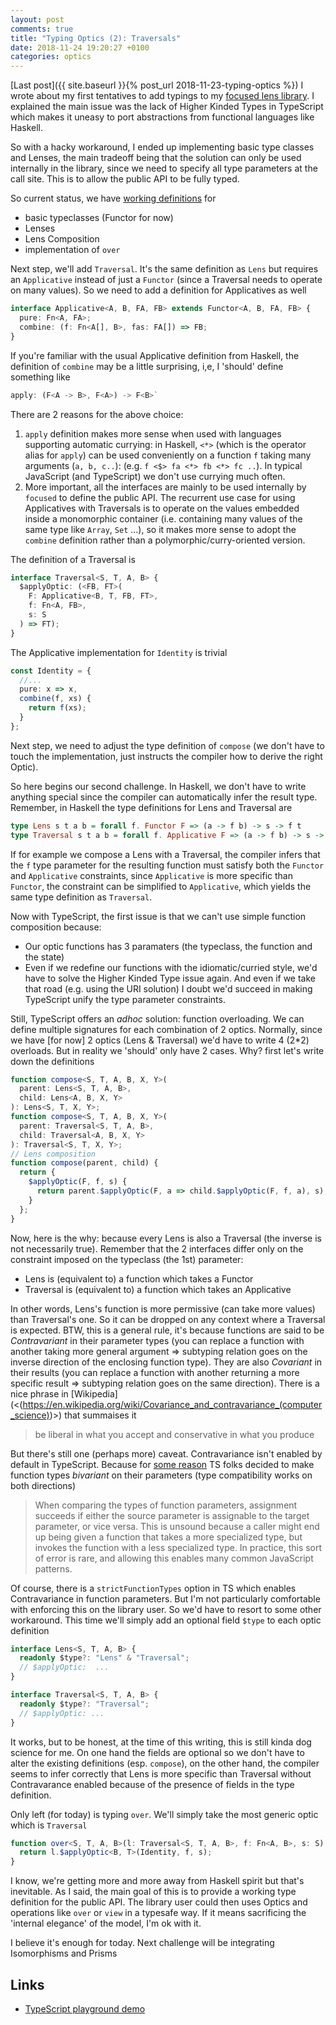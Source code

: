 ```yaml
---
layout: post
comments: true
title: "Typing Optics (2): Traversals"
date: 2018-11-24 19:20:27 +0100
categories: optics
---
```


[Last post]({{ site.baseurl }}{% post_url 2018-11-23-typing-optics %}) I wrote about my first tentatives to add typings to my [focused lens library](https://github.com/yelouafi/focused). I explained the main issue was the lack of Higher Kinded Types in TypeScript which makes it uneasy to port abstractions from functional languages like Haskell.

So with a hacky workaround, I ended up implementing basic type classes and Lenses, the main tradeoff being that the solution can only be used internally in the library, since we need to specify all type parameters at the call site. This is to allow the public API to be fully typed.

So current status, we have [working definitions](<https://www.typescriptlang.org/play/index.html#src=%2F%2F%20convenient%20shortcut%20for%20functions%20taking%201%20param%0D%0Atype%20Fn%3CA%2C%20B%3E%20%3D%20(x%3A%20A)%20%3D%3E%20B%3B%0D%0A%0D%0Ainterface%20Functor%3CA%2C%20B%2C%20FA%2C%20FB%3E%20%7B%0D%0A%20%20map(f%3A%20Fn%3CA%2C%20B%3E%2C%20x%3A%20FA)%3A%20FB%3B%0D%0A%7D%0D%0A%0D%0A%2F%2F%20I'm%20switching%20to%20an%20interface%20definition%20for%20better%20DX%0D%0Ainterface%20Lens%3CS%2C%20T%2C%20A%2C%20B%3E%20%7B%0D%0A%20%20%24applyOptic%3A%20(%3CFB%2C%20FT%3E(F%3A%20Functor%3CB%2C%20T%2C%20FB%2C%20FT%3E%2C%20f%3A%20Fn%3CA%2C%20FB%3E%2C%20s%3A%20S)%20%3D%3E%20FT)%3B%0D%0A%7D%0D%0A%0D%0A%2F%2F%20Monomorphic%20version%0D%0Atype%20SimpleLens%3CS%2C%20A%3E%20%3D%20Lens%3CS%2C%20S%2C%20A%2C%20A%3E%3B%0D%0A%0D%0A%2F%2F%20This%20should%20work%20polymorhically%20for%20any%20Functor%0D%0Aconst%20Identity%20%3D%20%7B%0D%0A%20%20map(f%2C%20x)%20%7B%0D%0A%20%20%20%20return%20f(x)%3B%0D%0A%20%20%7D%0D%0A%7D%3B%0D%0A%0D%0A%2F%2F%20Lens%20composition%0D%0Afunction%20compose%3CS%2C%20T%2C%20A%2C%20B%2C%20X%2C%20Y%3E(%0D%0A%20%20parent%3A%20Lens%3CS%2C%20T%2C%20A%2C%20B%3E%2C%0D%0A%20%20child%3A%20Lens%3CA%2C%20B%2C%20X%2C%20Y%3E%0D%0A)%3A%20Lens%3CS%2C%20T%2C%20X%2C%20Y%3E%20%7B%0D%0A%20%20return%20%7B%0D%0A%20%20%20%20%24applyOptic(F%2C%20f%2C%20s)%20%7B%0D%0A%20%20%20%20%20%20return%20parent.%24applyOptic(%0D%0A%20%20%20%20%20%20%20%20F%20as%20any%2C%0D%0A%20%20%20%20%20%20%20%20a%20%3D%3E%20child.%24applyOptic(F%20as%20any%2C%20f%2C%20a)%2C%0D%0A%20%20%20%20%20%20%20%20s%0D%0A%20%20%20%20%20%20)%3B%0D%0A%20%20%20%20%7D%0D%0A%20%20%7D%3B%0D%0A%7D%0D%0A%0D%0Afunction%20lens%3CS%2C%20T%2C%20A%2C%20B%3E(%0D%0A%20%20getter%3A%20Fn%3CS%2C%20A%3E%2C%0D%0A%20%20setter%3A%20(b%3A%20B%2C%20s%3A%20S)%20%3D%3E%20T%0D%0A)%3A%20Lens%3CS%2C%20T%2C%20A%2C%20B%3E%20%7B%0D%0A%20%20return%20%7B%0D%0A%20%20%20%20%24applyOptic%3CFB%2C%20FT%3E(F%3A%20Functor%3CB%2C%20T%2C%20FB%2C%20FT%3E%2C%20f%3A%20Fn%3CA%2C%20FB%3E%2C%20s%3A%20S)%3A%20FT%20%7B%0D%0A%20%20%20%20%20%20const%20a%20%3D%20getter(s)%3B%0D%0A%20%20%20%20%20%20const%20fb%20%3D%20f(a)%3B%0D%0A%20%20%20%20%20%20return%20F.map(b%20%3D%3E%20%7B%0D%0A%20%20%20%20%20%20%20%20return%20setter(b%2C%20s)%3B%0D%0A%20%20%20%20%20%20%7D%2C%20fb)%3B%0D%0A%20%20%20%20%7D%0D%0A%20%20%7D%3B%0D%0A%7D%0D%0A%0D%0Afunction%20over%3CS%2C%20T%2C%20A%2C%20B%3E(l%3A%20Lens%3CS%2C%20T%2C%20A%2C%20B%3E%2C%20f%3A%20Fn%3CA%2C%20B%3E%2C%20s%3A%20S)%3A%20T%20%7B%0D%0A%20%20return%20l.%24applyOptic(Identity%20as%20Functor%3CB%2C%20T%2C%20B%2C%20T%3E%2C%20f%2C%20s)%3B%0D%0A%7D%0D%0A%0D%0Afunction%20prop%3CS%3E()%20%7B%0D%0A%20%20return%20%3CK%20extends%20keyof%20S%3E(k%3A%20K)%3A%20SimpleLens%3CS%2C%20S%5BK%5D%3E%20%3D%3E%20%7B%0D%0A%20%20%20%20return%20lens(s%20%3D%3E%20s%5Bk%5D%2C%20(a%2C%20s)%20%3D%3E%20Object.assign(%7B%7D%2C%20s%2C%20%7B%20%5Bk%5D%3A%20a%20%7D))%3B%0D%0A%20%20%7D%3B%0D%0A%7D%0D%0A%0D%0Atype%20Address%20%3D%20%7B%0D%0A%20%20street%3A%20string%3B%0D%0A%20%20num%3A%20number%3B%0D%0A%7D%3B%0D%0A%0D%0Atype%20Person%20%3D%20%7B%0D%0A%20%20name%3A%20string%3B%0D%0A%20%20address%3A%20Address%3B%0D%0A%20%20addresses%3A%20Address%5B%5D%3B%0D%0A%7D%3B%0D%0A%0D%0Aconst%20address%20%3D%20prop%3CPerson%3E()(%22address%22)%3B%0D%0Aconst%20addresses%20%3D%20prop%3CPerson%3E()(%22addresses%22)%3B%0D%0Aconst%20num%20%3D%20prop%3CAddress%3E()(%22num%22)%3B%0D%0A%0D%0Aconst%20l%20%3D%20compose(%0D%0A%20%20address%2C%0D%0A%20%20num%0D%0A)%3B%0D%0A>) for

- basic typeclasses (Functor for now)
- Lenses
- Lens Composition
- implementation of `over`

Next step, we'll add `Traversal`. It's the same definition as `Lens` but requires an `Applicative` instead of just a `Functor` (since a Traversal needs to operate on many values). So we need to add a definition for Applicatives as well

```ts
interface Applicative<A, B, FA, FB> extends Functor<A, B, FA, FB> {
  pure: Fn<A, FA>;
  combine: (f: Fn<A[], B>, fas: FA[]) => FB;
}
```

If you're familiar with the usual Applicative definition from Haskell, the definition of `combine` may be a little surprising, i,e, I 'should' define something like

```ts
apply: (F<A -> B>, F<A>) -> F<B>`
```

There are 2 reasons for the above choice:

1. `apply` definition makes more sense when used with languages supporting automatic currying: in Haskell, `<*>` (which is the operator alias for `apply`) can be used conveniently on a function `f` taking many arguments (`a, b, c..`): (e.g. `f <$> fa <*> fb <*> fc ..`). In typical JavaScript (and TypeScript) we don't use currying much often.
2. More important, all the interfaces are mainly to be used internally by `focused` to define the public API. The recurrent use case for using Applicatives with Traversals is to operate on the values embedded inside a monomorphic container (i.e. containing many values of the same type like `Array`, `Set` ...), so it makes more sense to adopt the `combine` definition rather than a polymorphic/curry-oriented version.

The definition of a Traversal is

```ts
interface Traversal<S, T, A, B> {
  $applyOptic: (<FB, FT>(
    F: Applicative<B, T, FB, FT>,
    f: Fn<A, FB>,
    s: S
  ) => FT);
}
```

The Applicative implementation for `Identity` is trivial

```ts
const Identity = {
  //...
  pure: x => x,
  combine(f, xs) {
    return f(xs);
  }
};
```

Next step, we need to adjust the type definition of `compose` (we don't have to touch the implementation, just instructs the compiler how to derive the right Optic).

So here begins our second challenge. In Haskell, we don't have to write anything special since the compiler can automatically infer the result type. Remember, in Haskell the type definitions for Lens and Traversal are

```hs
type Lens s t a b = forall f. Functor F => (a -> f b) -> s -> f t
type Traversal s t a b = forall f. Applicative F => (a -> f b) -> s -> f t
```

If for example we compose a Lens with a Traversal, the compiler infers that the `f` type parameter for the resulting function must satisfy both the `Functor` and `Applicative` constraints, since `Applicative` is more specific than `Functor`, the constraint can be simplified to `Applicative`, which yields the same type definition as `Traversal`.

Now with TypeScript, the first issue is that we can't use simple function composition because:

- Our optic functions has 3 paramaters (the typeclass, the function and the state)
- Even if we redefine our functions with the idiomatic/curried style, we'd have to solve the Higher Kinded Type issue again. And even if we take that road (e.g. using the URI solution) I doubt we'd succeed in making TypeScript unify the type parameter constraints.

Still, TypeScript offers an _adhoc_ solution: function overloading. We can define multiple signatures for each combination of 2 optics. Normally, since we have [for now] 2 optics (Lens & Traversal) we'd have to write 4 (2\*2) overloads. But in reality we 'should' only have 2 cases. Why? first let's write down the definitions

```ts
function compose<S, T, A, B, X, Y>(
  parent: Lens<S, T, A, B>,
  child: Lens<A, B, X, Y>
): Lens<S, T, X, Y>;
function compose<S, T, A, B, X, Y>(
  parent: Traversal<S, T, A, B>,
  child: Traversal<A, B, X, Y>
): Traversal<S, T, X, Y>;
// Lens composition
function compose(parent, child) {
  return {
    $applyOptic(F, f, s) {
      return parent.$applyOptic(F, a => child.$applyOptic(F, f, a), s);
    }
  };
}
```

Now, here is the why: because every Lens is also a Traversal (the inverse is not necessarily true). Remember that the 2 interfaces differ only on the constraint imposed on the typeclass (the 1st) parameter:

- Lens is (equivalent to) a function which takes a Functor
- Traversal is (equivalent to) a function which takes an Applicative

In other words, Lens's function is more permissive (can take more values) than Traversal's one. So it can be dropped on any context where a Traversal is expected. BTW, this is a general rule, it's because functions are said to be _Contravariant_ in their parameter types (you can replace a function with another taking more general argument => subtyping relation goes on the inverse direction of the enclosing function type). They are also _Covariant_ in their results (you can replace a function with another returning a more specific result => subtyping relation goes on the same direction). There is a nice phrase in [Wikipedia](<(<https://en.wikipedia.org/wiki/Covariance_and_contravariance_(computer_science)>)>) that summaises it

> be liberal in what you accept and conservative in what you produce

But there's still one (perhaps more) caveat. Contravariance isn't enabled by default in TypeScript. Because for [some reason](https://www.typescriptlang.org/docs/handbook/type-compatibility.html) TS folks decided to make function types _bivariant_ on their parameters (type compatibility works on both directions)

> When comparing the types of function parameters, assignment succeeds if either the source parameter is assignable to the target parameter, or vice versa. This is unsound because a caller might end up being given a function that takes a more specialized type, but invokes the function with a less specialized type. In practice, this sort of error is rare, and allowing this enables many common JavaScript patterns.

Of course, there is a `strictFunctionTypes` option in TS which enables Contravariance in function parameters. But I'm not particularly comfortable with enforcing this on the library user. So we'd have to resort to some other workaround. This time we'll simply add an optional field `$type` to each optic definition

```ts
interface Lens<S, T, A, B> {
  readonly $type?: "Lens" & "Traversal";
  // $applyOptic:  ...
}

interface Traversal<S, T, A, B> {
  readonly $type?: "Traversal";
  // $applyOptic: ...
}
```

It works, but to be honest, at the time of this writing, this is still kinda dog science for me. On one hand the fields are optional so we don't have to alter the existing definitions (esp. `compose`), on the other hand, the compiler seems to infer correctly that Lens is more specific than Traversal without Contravarance enabled because of the presence of fields in the type definition.

Only left (for today) is typing `over`. We'll simply take the most generic optic which is `Traversal`

```ts
function over<S, T, A, B>(l: Traversal<S, T, A, B>, f: Fn<A, B>, s: S): T {
  return l.$applyOptic<B, T>(Identity, f, s);
}
```

I know, we're getting more and more away from Haskell spirit but that's inevitable. As I said, the main goal of this is to provide a working type definition for the public API. The library user could then uses Optics and operations like `over` or `view` in a typesafe way. If it means sacrificing the 'internal elegance' of the model, I'm ok with it.

I believe it's enough for today. Next challenge will be integrating Isomorphisms and Prisms

## Links

- [TypeScript playground demo](<https://www.typescriptlang.org/play/index.html#src=%2F%2F%20convenient%20shortcut%20for%20functions%20taking%201%20param%0D%0Atype%20Fn%3CA%2C%20B%3E%20%3D%20(x%3A%20A)%20%3D%3E%20B%3B%0D%0A%0D%0Ainterface%20Functor%3CA%2C%20B%2C%20FA%2C%20FB%3E%20%7B%0D%0A%20%20map(f%3A%20Fn%3CA%2C%20B%3E%2C%20x%3A%20FA)%3A%20FB%3B%0D%0A%7D%0D%0A%0D%0Ainterface%20Applicative%3CA%2C%20B%2C%20FA%2C%20FB%3E%20extends%20Functor%3CA%2C%20B%2C%20FA%2C%20FB%3E%20%7B%0D%0A%20%20pure%3A%20Fn%3CA%2C%20FA%3E%3B%0D%0A%20%20combine%3A%20(f%3A%20Fn%3CA%5B%5D%2C%20B%3E%2C%20fas%3A%20FA%5B%5D)%20%3D%3E%20FB%3B%0D%0A%7D%0D%0A%0D%0Ainterface%20Lens%3CS%2C%20T%2C%20A%2C%20B%3E%20%7B%0D%0A%20%20readonly%20%24type%3F%3A%20%22Lens%22%20%26%20%22Traversal%22%3B%0D%0A%20%20%24applyOptic%3A%20(%3CFB%2C%20FT%3E(F%3A%20Functor%3CB%2C%20T%2C%20FB%2C%20FT%3E%2C%20f%3A%20Fn%3CA%2C%20FB%3E%2C%20s%3A%20S)%20%3D%3E%20FT)%3B%0D%0A%7D%0D%0A%0D%0Ainterface%20Traversal%3CS%2C%20T%2C%20A%2C%20B%3E%20%7B%0D%0A%20%20readonly%20%24type%3F%3A%20%22Traversal%22%3B%0D%0A%20%20%24applyOptic%3A%20(%3CFB%2C%20FT%3E(%0D%0A%20%20%20%20F%3A%20Applicative%3CB%2C%20T%2C%20FB%2C%20FT%3E%2C%0D%0A%20%20%20%20f%3A%20Fn%3CA%2C%20FB%3E%2C%0D%0A%20%20%20%20s%3A%20S%0D%0A%20%20)%20%3D%3E%20FT)%3B%0D%0A%7D%0D%0A%0D%0A%2F%2F%20Monomorphic%20version%0D%0Atype%20SimpleLens%3CS%2C%20A%3E%20%3D%20Lens%3CS%2C%20S%2C%20A%2C%20A%3E%3B%0D%0A%0D%0A%2F%2F%20This%20should%20work%20polymorhically%20for%20any%20Functor%0D%0Aconst%20Identity%20%3D%20%7B%0D%0A%20%20map(f%2C%20x)%20%7B%0D%0A%20%20%20%20return%20f(x)%3B%0D%0A%20%20%7D%2C%0D%0A%20%20pure%3A%20x%20%3D%3E%20x%2C%0D%0A%20%20combine(f%2C%20xs)%20%7B%0D%0A%20%20%20%20return%20f(xs)%3B%0D%0A%20%20%7D%0D%0A%7D%3B%0D%0A%0D%0Afunction%20compose%3CS%2C%20T%2C%20A%2C%20B%2C%20X%2C%20Y%3E(%0D%0A%20%20parent%3A%20Lens%3CS%2C%20T%2C%20A%2C%20B%3E%2C%0D%0A%20%20child%3A%20Lens%3CA%2C%20B%2C%20X%2C%20Y%3E%0D%0A)%3A%20Lens%3CS%2C%20T%2C%20X%2C%20Y%3E%3B%0D%0Afunction%20compose%3CS%2C%20T%2C%20A%2C%20B%2C%20X%2C%20Y%3E(%0D%0A%20%20parent%3A%20Traversal%3CS%2C%20T%2C%20A%2C%20B%3E%2C%0D%0A%20%20child%3A%20Traversal%3CA%2C%20B%2C%20X%2C%20Y%3E%0D%0A)%3A%20Traversal%3CS%2C%20T%2C%20X%2C%20Y%3E%3B%0D%0A%2F%2F%20Lens%20composition%0D%0Afunction%20compose(parent%2C%20child)%20%7B%0D%0A%20%20return%20%7B%0D%0A%20%20%20%20%24applyOptic(F%2C%20f%2C%20s)%20%7B%0D%0A%20%20%20%20%20%20return%20parent.%24applyOptic(F%2C%20a%20%3D%3E%20child.%24applyOptic(F%2C%20f%2C%20a)%2C%20s)%3B%0D%0A%20%20%20%20%7D%0D%0A%20%20%7D%20as%20any%3B%0D%0A%7D%0D%0A%0D%0Afunction%20lens%3CS%2C%20T%2C%20A%2C%20B%3E(%0D%0A%20%20getter%3A%20Fn%3CS%2C%20A%3E%2C%0D%0A%20%20setter%3A%20(b%3A%20B%2C%20s%3A%20S)%20%3D%3E%20T%0D%0A)%3A%20Lens%3CS%2C%20T%2C%20A%2C%20B%3E%20%7B%0D%0A%20%20return%20%7B%0D%0A%20%20%20%20%24applyOptic%3CFB%2C%20FT%3E(F%3A%20Functor%3CB%2C%20T%2C%20FB%2C%20FT%3E%2C%20f%3A%20Fn%3CA%2C%20FB%3E%2C%20s%3A%20S)%3A%20FT%20%7B%0D%0A%20%20%20%20%20%20const%20a%20%3D%20getter(s)%3B%0D%0A%20%20%20%20%20%20const%20fb%20%3D%20f(a)%3B%0D%0A%20%20%20%20%20%20return%20F.map(b%20%3D%3E%20%7B%0D%0A%20%20%20%20%20%20%20%20return%20setter(b%2C%20s)%3B%0D%0A%20%20%20%20%20%20%7D%2C%20fb)%3B%0D%0A%20%20%20%20%7D%0D%0A%20%20%7D%3B%0D%0A%7D%0D%0A%0D%0Afunction%20over%3CS%2C%20T%2C%20A%2C%20B%3E(l%3A%20Traversal%3CS%2C%20T%2C%20A%2C%20B%3E%2C%20f%3A%20Fn%3CA%2C%20B%3E%2C%20s%3A%20S)%3A%20T%20%7B%0D%0A%20%20return%20l.%24applyOptic%3CB%2C%20T%3E(Identity%2C%20f%2C%20s)%3B%0D%0A%7D%0D%0A%0D%0Afunction%20prop%3CS%3E()%20%7B%0D%0A%20%20return%20%3CK%20extends%20keyof%20S%3E(k%3A%20K)%3A%20SimpleLens%3CS%2C%20S%5BK%5D%3E%20%3D%3E%20%7B%0D%0A%20%20%20%20return%20lens(s%20%3D%3E%20s%5Bk%5D%2C%20(a%2C%20s)%20%3D%3E%20Object.assign(%7B%7D%2C%20s%2C%20%7B%20%5Bk%5D%3A%20a%20%7D))%3B%0D%0A%20%20%7D%3B%0D%0A%7D%0D%0A%0D%0Afunction%20each%3CS%3E()%3A%20Traversal%3CS%5B%5D%2C%20S%5B%5D%2C%20S%2C%20S%3E%20%7B%0D%0A%20%20return%20%7B%0D%0A%20%20%20%20%24applyOptic(F%2C%20f%2C%20xs)%20%7B%0D%0A%20%20%20%20%20%20return%20F.combine(ys%20%3D%3E%20ys%2C%20xs.map(f))%3B%0D%0A%20%20%20%20%7D%0D%0A%20%20%7D%3B%0D%0A%7D%0D%0A%0D%0Atype%20Address%20%3D%20%7B%0D%0A%20%20street%3A%20string%3B%0D%0A%20%20num%3A%20number%3B%0D%0A%7D%3B%0D%0A%0D%0Atype%20Person%20%3D%20%7B%0D%0A%20%20name%3A%20string%3B%0D%0A%20%20address%3A%20Address%3B%0D%0A%20%20addresses%3A%20Address%5B%5D%3B%0D%0A%7D%3B%0D%0A%0D%0Aconst%20address%20%3D%20prop%3CPerson%3E()(%22address%22)%3B%0D%0Aconst%20addresses%20%3D%20prop%3CPerson%3E()(%22addresses%22)%3B%0D%0Aconst%20num%20%3D%20prop%3CAddress%3E()(%22num%22)%3B%0D%0A%0D%0Aconst%20addressNum%20%3D%20compose(%0D%0A%20%20address%2C%0D%0A%20%20num%0D%0A)%3B%0D%0A%0D%0Aconst%20eachAddress%20%3D%20compose(%0D%0A%20%20addresses%2C%0D%0A%20%20each()%0D%0A)%3B%0D%0A%0D%0Aconst%20v%20%3D%20over(eachAddress%2C%20x%20%3D%3E%20x%2C%20%7B%7D%20as%20Person)%3B%0D%0A%0D%0Aconst%20v1%20%3D%20over(addressNum%2C%20x%20%3D%3E%20x%2C%20%7B%7D%20as%20Person)%3B%0D%0A>)
